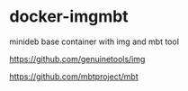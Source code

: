 # docker-imgmbt

minideb base container with img and mbt tool

<https://github.com/genuinetools/img>

<https://github.com/mbtproject/mbt>
